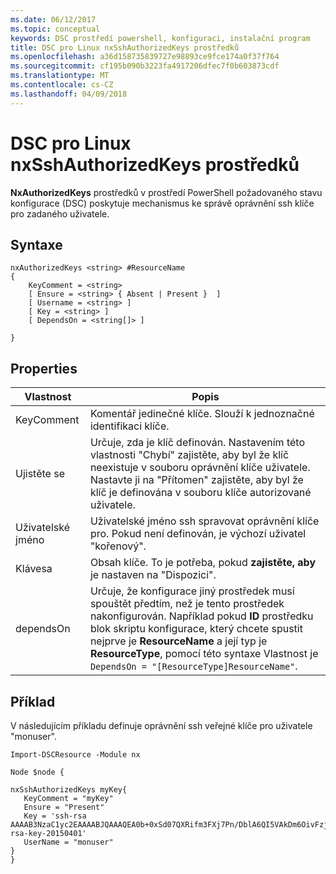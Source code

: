 ```yaml
---
ms.date: 06/12/2017
ms.topic: conceptual
keywords: DSC prostředí powershell, konfiguraci, instalační program
title: DSC pro Linux nxSshAuthorizedKeys prostředků
ms.openlocfilehash: a36d158735839727e98893ce9fce174a0f37f764
ms.sourcegitcommit: cf195b090b3223fa4917206dfec7f0b603873cdf
ms.translationtype: MT
ms.contentlocale: cs-CZ
ms.lasthandoff: 04/09/2018
---
```

# <a name="dsc-for-linux-nxsshauthorizedkeys-resource"></a>DSC pro Linux nxSshAuthorizedKeys prostředků

**NxAuthorizedKeys** prostředků v prostředí PowerShell požadovaného stavu konfigurace (DSC) poskytuje mechanismus ke správě oprávnění ssh klíče pro zadaného uživatele.

## <a name="syntax"></a>Syntaxe

```
nxAuthorizedKeys <string> #ResourceName
{
    KeyComment = <string>
    [ Ensure = <string> { Absent | Present }  ]
    [ Username = <string> ]
    [ Key = <string> ]
    [ DependsOn = <string[]> ]

}
```

## <a name="properties"></a>Properties

|  Vlastnost |  Popis |
|---|---|
| KeyComment| Komentář jedinečné klíče. Slouží k jednoznačné identifikaci klíče.|
| Ujistěte se| Určuje, zda je klíč definován. Nastavením této vlastnosti "Chybí" zajistěte, aby byl že klíč neexistuje v souboru oprávnění klíče uživatele. Nastavte ji na "Přítomen" zajistěte, aby byl že klíč je definována v souboru klíče autorizované uživatele.|
| Uživatelské jméno| Uživatelské jméno ssh spravovat oprávnění klíče pro. Pokud není definován, je výchozí uživatel "kořenový".|
| Klávesa| Obsah klíče. To je potřeba, pokud **zajistěte, aby** je nastaven na "Dispozici".|
| dependsOn | Určuje, že konfigurace jiný prostředek musí spouštět předtím, než je tento prostředek nakonfigurován. Například pokud **ID** prostředku blok skriptu konfigurace, který chcete spustit nejprve je **ResourceName** a její typ je **ResourceType**, pomocí této syntaxe Vlastnost je `DependsOn = "[ResourceType]ResourceName"`.|

## <a name="example"></a>Příklad

V následujícím příkladu definuje oprávnění ssh veřejné klíče pro uživatele "monuser".

```
Import-DSCResource -Module nx

Node $node {

nxSshAuthorizedKeys myKey{
   KeyComment = "myKey"
   Ensure = "Present"
   Key = 'ssh-rsa AAAAB3NzaC1yc2EAAAABJQAAAQEA0b+0xSd07QXRifm3FXj7Pn/DblA6QI5VAkDm6OivFzj3U6qGD1VJ6AAxWPCyMl/qhtpRtxZJDu/TxD8AyZNgc8aN2CljN1hOMbBRvH2q5QPf/nCnnJRaGsrxIqZjyZdYo9ZEEzjZUuMDM5HI1LA9B99k/K6PK2Bc1NLivpu7nbtVG2tLOQs+GefsnHuetsRMwo/+c3LtwYm9M0XfkGjYVCLO4CoFuSQpvX6AB3TedUy6NZ0iuxC0kRGg1rIQTwSRcw+McLhslF0drs33fw6tYdzlLBnnzimShMuiDWiT37WqCRovRGYrGCaEFGTG2e0CN8Co8nryXkyWc6NSDNpMzw== rsa-key-20150401'
   UserName = "monuser"
}
}
```